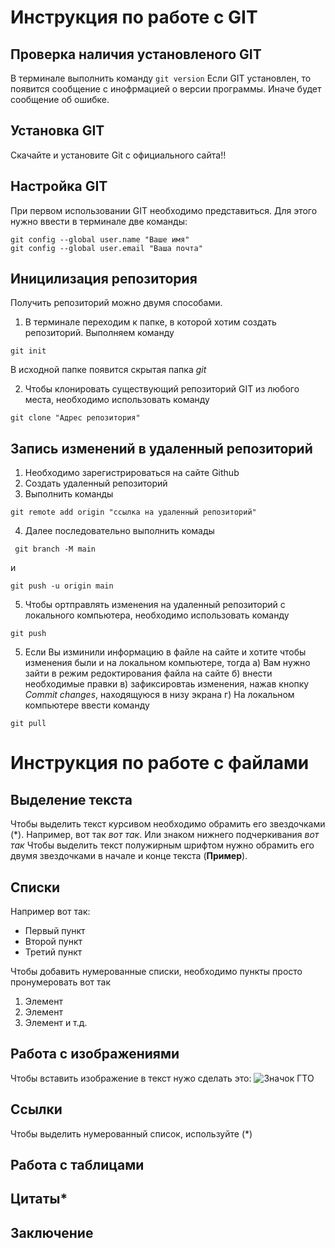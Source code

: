# Инструкция по работе с GIT

## Проверка наличия установленого GIT
В терминале выполнить команду `git version` Если GIT установлен, то появится сообщение с инофрмацией о версии программы. Иначе будет сообщение об ошибке.

## Установка GIT
Скачайте и установите Git с официального сайта!!

## Настройка GIT
При первом использовании GIT необходимо представиться. Для этого нужно ввести в терминале две команды:
```
git config --global user.name "Ваше имя"
git config --global user.email "Ваша почта"
```
## Иницилизация репозитория
Получить репозиторий можно двумя способами.
1. В терминале переходим к папке, в которой хотим создать репозиторий.
Выполняем команду 
```
git init
```
В исходной папке появится скрытая папка *git*

2. Чтобы клонировать существующий репозиторий GIT из любого места, необходимо использовать команду 
```
git clone "Адрес репозитория"
```
## Запись изменений в удаленный репозиторий
1. Необходимо зарегистрироваться на сайте Github
2. Создать удаленный репозиторий
3. Выполнить команды
```
git remote add origin "ссылка на удаленный репозиторий"
```
4. Далее последовательно выполнить комады 
```
 git branch -M main
 ```
 и
 ```
 git push -u origin main
 ```
 5. Чтобы ортправлять изменения на удаленный репозиторий с локального компьютера, необходимо использовать команду
 ```
 git push
 ```
 5. Если Вы изминили информацию в файле на сайте и хотите чтобы изменения были и на локальном компьютере, тогда
  а) Вам нужно зайти в режим редоктирования файла на сайте
  б) внести необходимые правки 
  в) зафиксировтаь изменения, нажав кнопку *Commit changes*, находящуюся в низу экрана
  г) На локальном компьютере ввести команду 
  ```
  git pull
  ```
  







# Инструкция по работе с файлами

## Выделение текста
Чтобы выделить текст курсивом необходимо обрамить его звездочками (*). Например, вот так *вот так*. Или знаком нижнего подчеркивания _вот так_
Чтобы выделить текст полужирным шрифтом нужно обрамить его двумя звездочками в начале и конце текста (**Пример**).
## Списки 
Например вот так:
* Первый пункт 
* Второй пункт
* Третий пункт 

Чтобы добавить нумерованные списки, необходимо пункты просто пронумеровать вот так 
1. Элемент
2. Элемент 
3. Элемент 
 и т.д.

 
## Работа с изображениями 
Чтобы вставить изображение в текст нужо сделать это: ![Значок ГТО](gto.jpg)



## Ссылки
Чтобы выделить нумерованный список, используйте (*)
## Работа с таблицами 

## Цитаты*

## Заключение


